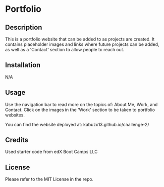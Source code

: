 # Portfolio 

## Description

This is a portfolio website that can be added to as projects are created. It contains placeholder images and links where future projects can be added, as well as a 'Contact' section to allow people to reach out. 

## Installation

N/A

## Usage

Use the navigation bar to read more on the topics of: About Me, Work, and Contact. Click on the images in the 'Work' section to be taken to portfolio websites. 

You can find the website deployed at: kabuzo13.github.io/challenge-2/

## Credits

Used starter code from edX Boot Camps LLC

## License

Please refer to the MIT License in the repo. 

